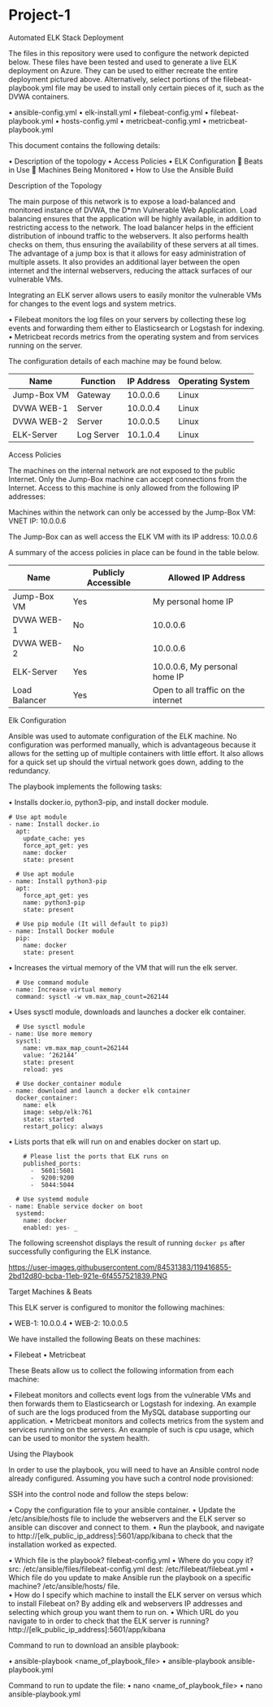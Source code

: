 # Project-1

Automated ELK Stack Deployment

The files in this repository were used to configure the network depicted below. These files have been tested and used to generate a live ELK deployment on Azure. They can be used to either recreate the entire deployment pictured above. Alternatively, select portions of the filebeat-playbook.yml file may be used to install only certain pieces of it, such as the DVWA containers.

•	ansible-config.yml
•	elk-install.yml
•	filebeat-config.yml
•	filebeat-playbook.yml
•	hosts-config.yml
•	metricbeat-config.yml
•	metricbeat-playbook.yml

This document contains the following details:

•	Description of the topology
•	Access Policies
•	ELK Configuration
	Beats in Use
	Machines Being Monitored
•	How to Use the Ansible Build


Description of the Topology

The main purpose of this network is to expose a load-balanced and monitored instance of DVWA, the D*mn Vulnerable Web Application.
Load balancing ensures that the application will be highly available, in addition to restricting access to the network.
The load balancer helps in the efficient distribution of inbound traffic to the webservers. It also performs health checks on them, thus ensuring the availability of these servers at all times. 
The advantage of a jump box is that it allows for easy administration of multiple assets. It also provides an additional layer between the open internet and the internal webservers, reducing the attack surfaces of our vulnerable VMs.

Integrating an ELK server allows users to easily monitor the vulnerable VMs for changes to the event logs and system metrics.

•	Filebeat monitors the log files on your servers by collecting these log events and forwarding them either to Elasticsearch or Logstash for indexing.
•	Metricbeat records metrics from the operating system and from services running on the server.

The configuration details of each machine may be found below.

|    Name     | Function  | IP Address | Operating System |
|-------------|-----------|------------|------------------|
| Jump-Box VM | Gateway   | 10.0.0.6   | Linux            |
| DVWA WEB-1  | Server    | 10.0.0.4   | Linux            |
| DVWA WEB-2  | Server    | 10.0.0.5   | Linux            |
| ELK-Server  | Log Server| 10.1.0.4   | Linux            |


Access Policies

The machines on the internal network are not exposed to the public Internet. 
Only the Jump-Box machine can accept connections from the Internet. Access to this machine is only allowed from the following IP addresses: <my-home-public-ip-address>

Machines within the network can only be accessed by the Jump-Box VM: VNET IP: 10.0.0.6

The Jump-Box can as well access the ELK VM with its IP address: 10.0.0.6


A summary of the access policies in place can be found in the table below.


| Name         | Publicly Accessible | Allowed IP Address                  |
|--------------|---------------------|-------------------------------------|
| Jump-Box VM  | Yes                 | My personal home IP                 |
| DVWA WEB-1   | No                  | 10.0.0.6                            |
| DVWA WEB-2   | No                  | 10.0.0.6                            |
| ELK-Server   | Yes                 | 10.0.0.6, My personal home IP       |
| Load Balancer| Yes                 | Open to all traffic on the internet |


Elk Configuration

Ansible was used to automate configuration of the ELK machine. No configuration was performed manually, which is advantageous because it allows for the setting up of multiple containers with little effort. It also allows for a quick set up should the virtual network goes down, adding to the redundancy.

The playbook implements the following tasks:

•	Installs docker.io, python3-pip, and install docker module.

    # Use apt module
    - name: Install docker.io
      apt:
        update_cache: yes
        force_apt_get: yes
        name: docker
        state: present

      # Use apt module
    - name: Install python3-pip
      apt:
        force_apt_get: yes
        name: python3-pip
        state: present

      # Use pip module (It will default to pip3)
    - name: Install Docker module
      pip:
        name: docker
        state: present

•	Increases the virtual memory of the VM that will run the elk server.

      # Use command module
    - name: Increase virtual memory
      command: sysctl -w vm.max_map_count=262144

•	Uses sysctl module, downloads and launches a docker elk container.

      # Use sysctl module
    - name: Use more memory
      sysctl:
        name: vm.max_map_count=262144
        value: ‘262144’
        state: present
        reload: yes

      # Use docker_container module
    - name: download and launch a docker elk container
      docker_container:
        name: elk
        image: sebp/elk:761
        state: started
        restart_policy: always

•	Lists ports that elk will run on and enables docker on start up.

        # Please list the ports that ELK runs on
        published_ports:
          -  5601:5601
          -  9200:9200
          -  5044:5044

      # Use systemd module
    - name: Enable service docker on boot
      systemd:
        name: docker
        enabled: yes- _

The following screenshot displays the result of running `docker ps` after successfully configuring the ELK instance.

https://user-images.githubusercontent.com/84531383/119416855-2bd12d80-bcba-11eb-921e-6f4557521839.PNG

    
Target Machines & Beats

This ELK server is configured to monitor the following machines:

•	WEB-1: 10.0.0.4
•	WEB-2: 10.0.0.5

We have installed the following Beats on these machines:

•	Filebeat
•	Metricbeat

These Beats allow us to collect the following information from each machine:

•	Filebeat monitors and collects event logs from the vulnerable VMs and then forwards them to Elasticsearch or Logstash for indexing. An example of such are the logs produced from the MySQL database supporting our application.
•	Metricbeat monitors and collects metrics from the system and services running on the servers. An example of such is cpu usage, which can be used to monitor the system health.

Using the Playbook

In order to use the playbook, you will need to have an Ansible control node already configured. Assuming you have such a control node provisioned: 

SSH into the control node and follow the steps below:

•	Copy the configuration file to your ansible container.
•	Update the /etc/ansible/hosts file to include the webservers and the ELK server so ansible can discover and connect to them.
•	Run the playbook, and navigate to http://[elk_public_ip_address]:5601/app/kibana to check that the installation worked as expected.

•	Which file is the playbook? filebeat-config.yml 
•	Where do you copy it? src: /etc/ansible/files/filebeat-config.yml dest: /etc/filebeat/filebeat.yml
•	Which file do you update to make Ansible run the playbook on a specific machine? /etc/ansible/hosts/ file.                      
•	How do I specify which machine to install the ELK server on versus which to install Filebeat on? By adding elk and webservers IP addresses and selecting which group you want them to run on.
•	Which URL do you navigate to in order to check that the ELK server is running? http://[elk_public_ip_address]:5601/app/kibana

Command to run to download an ansible playbook:

•	ansible-playbook <name_of_playbook_file>
•	ansible-playbook ansible-playbook.yml

Command to run to update the file:
•	nano <name_of_playbook_file>
•	nano ansible-playbook.yml
